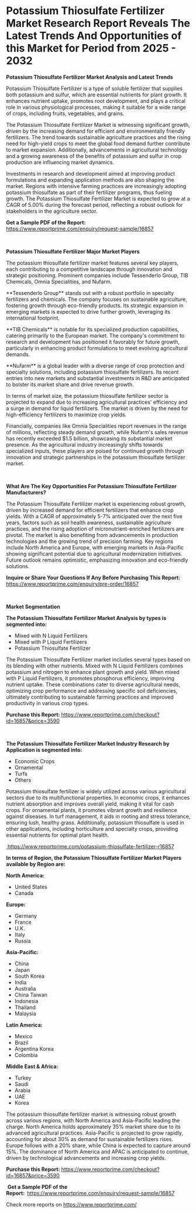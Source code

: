 <p><h1>Potassium Thiosulfate Fertilizer Market Research Report Reveals The Latest Trends And Opportunities of this Market for Period from 2025 - 2032</h1></p><p><strong>Potassium Thiosulfate Fertilizer Market Analysis and Latest Trends</strong></p>
<p><p>Potassium Thiosulfate Fertilizer is a type of soluble fertilizer that supplies both potassium and sulfur, which are essential nutrients for plant growth. It enhances nutrient uptake, promotes root development, and plays a critical role in various physiological processes, making it suitable for a wide range of crops, including fruits, vegetables, and grains. </p><p>The Potassium Thiosulfate Fertilizer Market is witnessing significant growth, driven by the increasing demand for efficient and environmentally friendly fertilizers. The trend towards sustainable agriculture practices and the rising need for high-yield crops to meet the global food demand further contribute to market expansion. Additionally, advancements in agricultural technology and a growing awareness of the benefits of potassium and sulfur in crop production are influencing market dynamics.</p><p>Investments in research and development aimed at improving product formulations and expanding application methods are also shaping the market. Regions with intensive farming practices are increasingly adopting potassium thiosulfate as part of their fertilizer programs, thus fueling growth. The Potassium Thiosulfate Fertilizer Market is expected to grow at a CAGR of 5.00% during the forecast period, reflecting a robust outlook for stakeholders in the agriculture sector.</p></p>
<p><strong>Get a Sample PDF of the Report:&nbsp;</strong> <a href="https://www.reportprime.com/enquiry/request-sample/16857?utm_campaign=2300&utm_medium=2&utm_source=Github&utm_content=ia&utm_term=18032025&utm_id=potassium-thiosulfate-fertilizer">https://www.reportprime.com/enquiry/request-sample/16857</a></p>
<p>&nbsp;</p>
<p><strong>Potassium Thiosulfate Fertilizer Major Market Players</strong></p>
<p><p>The potassium thiosulfate fertilizer market features several key players, each contributing to a competitive landscape through innovation and strategic positioning. Prominent companies include Tessenderlo Group, TIB Chemicals, Omnia Specialities, and Nufarm.</p><p>**Tessenderlo Group** stands out with a robust portfolio in specialty fertilizers and chemicals. The company focuses on sustainable agriculture, fostering growth through eco-friendly products. Its strategic expansion in emerging markets is expected to drive further growth, leveraging its international footprint.</p><p>**TIB Chemicals** is notable for its specialized production capabilities, catering primarily to the European market. The company's commitment to research and development has positioned it favorably for future growth, particularly in enhancing product formulations to meet evolving agricultural demands.</p><p>**Nufarm** is a global leader with a diverse range of crop protection and specialty solutions, including potassium thiosulfate fertilizers. Its recent entries into new markets and substantial investments in R&D are anticipated to bolster its market share and drive revenue growth.</p><p>In terms of market size, the potassium thiosulfate fertilizer sector is projected to expand due to increasing agricultural practices' efficiency and a surge in demand for liquid fertilizers. The market is driven by the need for high-efficiency fertilizers to maximize crop yields.</p><p>Financially, companies like Omnia Specialities report revenues in the range of millions, reflecting steady demand growth, while Nufarm's sales revenue has recently exceeded $1.5 billion, showcasing its substantial market presence. As the agricultural industry increasingly shifts towards specialized inputs, these players are poised for continued growth through innovation and strategic partnerships in the potassium thiosulfate fertilizer market.</p></p>
<p>&nbsp;</p>
<p><strong>What Are The Key Opportunities For Potassium Thiosulfate Fertilizer Manufacturers?</strong></p>
<p><p>The Potassium Thiosulfate Fertilizer market is experiencing robust growth, driven by increased demand for efficient fertilizers that enhance crop yields. With a CAGR of approximately 5-7% anticipated over the next five years, factors such as soil health awareness, sustainable agriculture practices, and the rising adoption of micronutrient-enriched fertilizers are pivotal. The market is also benefiting from advancements in production technologies and the growing trend of precision farming. Key regions include North America and Europe, with emerging markets in Asia-Pacific showing significant potential due to agricultural modernization initiatives. Future outlook remains optimistic, emphasizing innovation and eco-friendly solutions.</p></p>
<p><strong>Inquire or Share Your Questions If Any Before Purchasing This Report:</strong> <a href="https://www.reportprime.com/enquiry/pre-order/16857?utm_campaign=2300&utm_medium=2&utm_source=Github&utm_content=ia&utm_term=18032025&utm_id=potassium-thiosulfate-fertilizer">https://www.reportprime.com/enquiry/pre-order/16857</a></p>
<p>&nbsp;</p>
<p><strong>Market Segmentation</strong></p>
<p><strong>The Potassium Thiosulfate Fertilizer Market Analysis by types is segmented into:</strong></p>
<p><ul><li>Mixed with N Liquid Fertilizers</li><li>Mixed with P Liquid Fertilizers</li><li>Potassium Thiosulfate Fertilizer</li></ul></p>
<p><p>The Potassium Thiosulfate Fertilizer market includes several types based on its blending with other nutrients. Mixed with N Liquid Fertilizers combines potassium and nitrogen to enhance plant growth and yield. When mixed with P Liquid Fertilizers, it promotes phosphorus efficiency, improving nutrient uptake. These combinations cater to diverse agricultural needs, optimizing crop performance and addressing specific soil deficiencies, ultimately contributing to sustainable farming practices and improved productivity in various crop types.</p></p>
<p><strong>Purchase this Report:&nbsp;</strong><a href="https://www.reportprime.com/checkout?id=16857&price=3590&utm_campaign=2300&utm_medium=2&utm_source=Github&utm_content=ia&utm_term=18032025&utm_id=potassium-thiosulfate-fertilizer">https://www.reportprime.com/checkout?id=16857&price=3590</a></p>
<p>&nbsp;</p>
<p><strong>The Potassium Thiosulfate Fertilizer Market Industry Research by Application is segmented into:</strong></p>
<p><ul><li>Economic Crops</li><li>Ornamental</li><li>Turfs</li><li>Others</li></ul></p>
<p><p>Potassium thiosulfate fertilizer is widely utilized across various agricultural sectors due to its multifunctional properties. In economic crops, it enhances nutrient absorption and improves overall yield, making it vital for cash crops. For ornamental plants, it promotes vibrant growth and resilience against diseases. In turf management, it aids in rooting and stress tolerance, ensuring lush, healthy grass. Additionally, potassium thiosulfate is used in other applications, including horticulture and specialty crops, providing essential nutrients for optimal plant health.</p></p>
<p><a href="https://www.reportprime.com/potassium-thiosulfate-fertilizer-r16857?utm_campaign=2300&utm_medium=2&utm_source=Github&utm_content=ia&utm_term=18032025&utm_id=potassium-thiosulfate-fertilizer">&nbsp;https://www.reportprime.com/potassium-thiosulfate-fertilizer-r16857</a></p>
<p><strong>In terms of Region, the Potassium Thiosulfate Fertilizer Market Players available by Region are:</strong></p>
<p>
    <p> <strong> North America: </strong>
        <ul>
            <li>United States</li>
            <li>Canada</li>
        </ul>
        </p> 
    <p> <strong> Europe: </strong>
        <ul>
            <li>Germany</li>
            <li>France</li>
            <li>U.K.</li>
            <li>Italy</li>
            <li>Russia</li>
        </ul>
        </p> 
    <p> <strong> Asia-Pacific: </strong>
        <ul>
            <li>China</li>
            <li>Japan</li>
            <li>South Korea</li>
            <li>India</li>
            <li>Australia</li>
            <li>China Taiwan</li>
            <li>Indonesia</li>
            <li>Thailand</li>
            <li>Malaysia</li>
        </ul>
        </p> 
    <p> <strong> Latin America: </strong>
        <ul>
            <li>Mexico</li>
            <li>Brazil</li>
            <li>Argentina Korea</li>
            <li>Colombia</li>
        </ul>
        </p> 
    <p> <strong> Middle East & Africa: </strong>
        <ul>
            <li>Turkey</li>
            <li>Saudi</li>
            <li>Arabia</li>
            <li>UAE</li>
            <li>Korea</li>
        </ul>
    </p>
    </p>
<p><p>The potassium thiosulfate fertilizer market is witnessing robust growth across various regions, with North America and Asia-Pacific leading the charge. North America holds approximately 35% market share due to its advanced agricultural practices. Asia-Pacific is projected to grow rapidly, accounting for about 30% as demand for sustainable fertilizers rises. Europe follows with a 20% share, while China is expected to capture around 15%. The dominance of North America and APAC is anticipated to continue, driven by technological advancements and increasing crop yields.</p></p>
<p><strong>Purchase this Report: </strong><a href="https://www.reportprime.com/checkout?id=16857&price=3590&utm_campaign=2300&utm_medium=2&utm_source=Github&utm_content=ia&utm_term=18032025&utm_id=potassium-thiosulfate-fertilizer">https://www.reportprime.com/checkout?id=16857&price=3590</a></p>
<p>&nbsp;<strong>Get a Sample PDF of the Report:&nbsp;&nbsp;</strong><a href="https://www.reportprime.com/enquiry/request-sample/16857?utm_campaign=2300&utm_medium=2&utm_source=Github&utm_content=ia&utm_term=18032025&utm_id=potassium-thiosulfate-fertilizer">https://www.reportprime.com/enquiry/request-sample/16857</a></p>
<p><strong></strong></p>
<p>Check more reports on <a href="https://www.reportprime.com/?utm_campaign=2300&utm_medium=2&utm_source=Github&utm_content=ia&utm_term=18032025&utm_id=potassium-thiosulfate-fertilizer">https://www.reportprime.com/</a></p>